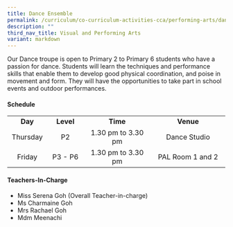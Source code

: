 ```yaml
---
title: Dance Ensemble
permalink: /curriculum/co-curriculum-activities-cca/performing-arts/dance-ensemble/
description: ""
third_nav_title: Visual and Performing Arts
variant: markdown
---
```

<p>Our Dance troupe is open to Primary 2 to Primary 6 students who have a passion for dance. Students will learn the techniques and performance skills that enable them to develop good physical coordination, and poise in movement and form. They will have the opportunities to take part in school events and outdoor performances.&nbsp;</p>
<h4><strong>Schedule</strong></h4>
<table>
<tbody>
<tr>
<td style="text-align: center;" width="76"><strong>Day</strong></td>
<td style="text-align: center;" width="68"><strong>Level</strong></td>
<td style="text-align: center;" width="139"><strong>Time</strong></td>
<td style="text-align: center;" width="156"><strong>Venue</strong></td>
</tr>
<tr>
<td style="text-align: center;" width="76">Thursday</td>
<td style="text-align: center;" width="68">P2</td>
<td style="text-align: center;" width="139">1.30 pm to 3.30 pm</td>
<td style="text-align: center;" width="156">Dance Studio</td>
</tr>
<tr>
<td style="text-align: center;" width="76">Friday</td>
<td style="text-align: center;" width="68">P3 - P6</td>
<td style="text-align: center;" width="139">1.30 pm to 3.30 pm</td>
<td style="text-align: center;" width="156">PAL Room 1 and 2</td>
</tr>
</tbody>
</table>
<h4><strong>Teachers-In-Charge</strong></h4>
<ul>
<li>Miss Serena Goh (Overall Teacher-in-charge)</li>
<li>Ms Charmaine Goh</li>
<li>Mrs Rachael Goh</li>
<li>Mdm Meenachi</li>
</ul>